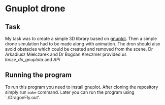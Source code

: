 # Gnuplot drone

## Task 
My task was to create a simple 3D library based on [gnuplot](http://www.gnuplot.info/). Then a simple drone simulation had to be made along with animation. The dron should also avoid obstacles which could be created and removed from the scene. Dr Arkadiusz Mielczarek and Dr Bogdan Kreczmer provided us _lacze_do_gnuplota_ and _API_


## Running the program
To run this program you need to install gnuplot.
After cloning the repository simply run ` make ` command. Later you can run the program using `./DragonFly.out'.
